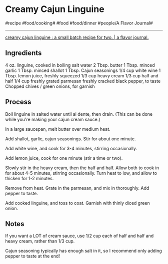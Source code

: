 # Creamy Cajun Linguine
#recipe #food/cooking# #food #food/dinner #people/A Flavor Journal#
- - - -
[creamy cajun linguine : a small batch recipe for two. | a flavor journal.](https://aflavorjournal.com/creamy-cajun-linguine-a-small-batch-recipe-for-two/)

## Ingredients
4 oz. linguine, cooked in boiling salt water
2 Tbsp. butter
1 Tbsp. minced garlic
1 Tbsp. minced shallot
1 Tbsp. Cajun seasonings
1/4 cup white wine
1 Tbsp. lemon juice, freshly squeezed
1/3 cup heavy cream
1/3 cup half and half
1/4 cup freshly grated parmesan
freshly cracked black pepper, to taste
Chopped chives / green onions, for garnish

## Process
Boil linguine in salted water until al dente, then drain. (This can be done while you're making your cajun cream sauce.)

In a large saucepan, melt butter over medium heat.

Add shallot, garlic, cajun seasonings. Stir for about one minute.

Add white wine, and cook for 3-4 minutes, stirring occasionally.

Add lemon juice, cook for one minute (stir a time or two).

Slowly stir in the heavy cream, then the half and half. Allow both to cook in for about 4-5 minutes, stirring occasionally. Turn heat to low, and allow to thicken for 1-2 minutes.

Remove from heat. Grate in the parmesan, and mix in thoroughly. Add pepper to taste.

Add cooked linguine, and toss to coat. Garnish with thinly diced green onion.

## Notes
If you want a LOT of cream sauce, use 1/2 cup each of half and half and heavy cream, rather than 1/3 cup.

Cajun seasoning typically has enough salt in it, so I recommend only adding pepper to taste at the end!